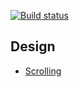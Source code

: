 [![Build status](https://build.mobile.azure.com/v0.1/apps/1d975b8b-a078-4c16-9a91-1c732c0d2a74/branches/master/badge)](https://mobile.azure.com)

## Design

- [Scrolling](doc/scrolling.md)